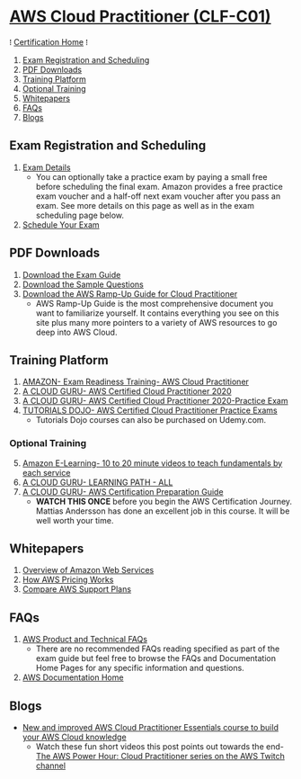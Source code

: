 # [AWS Cloud Practitioner (CLF-C01)](https://aws.amazon.com/certification/certified-cloud-practitioner/)
&#8286; [Certification Home] &#8286;

1. [Exam Registration and Scheduling](#exam-registration-and-scheduling)
2. [PDF Downloads](#pdf-downloads)
3. [Training Platform](#training-platform)
4. [Optional Training](#optional-training)
5. [Whitepapers](#whitepapers)
6. [FAQs](#faqs)
7. [Blogs](#blogs)

## Exam Registration and Scheduling
1. [Exam Details](https://aws.amazon.com/certification/certified-cloud-practitioner/?ch=tile&tile=getstarted)
   * You can optionally take a practice exam by paying a small free before scheduling the final exam. Amazon provides a free practice exam voucher and a half-off next exam voucher after you pass an exam. See more details on this page as well as in the exam scheduling page below.
2. [Schedule Your Exam](https://www.aws.training/certification?src=practitioner)

## PDF Downloads
1. [Download the Exam Guide](https://d1.awsstatic.com/training-and-certification/docs-cloud-practitioner/AWS-Certified-Cloud-Practitioner_Exam-Guide.pdf)
2. [Download the Sample Questions](https://d1.awsstatic.com/training-and-certification/docs-cloud-practitioner/AWS-Certified-Cloud-Practitioner_Sample-Questions.pdf)
3. [Download the AWS Ramp-Up Guide for Cloud Practitioner](https://d1.awsstatic.com/training-and-certification/ramp-up_guides/Ramp-Up_Guide_CloudPractitioner.pdf)
   * AWS Ramp-Up Guide is the most comprehensive document you want to familiarize yourself. It contains everything you see on this site plus many more pointers to a variety of AWS resources to go deep into AWS Cloud.

## Training Platform
1. [AMAZON- Exam Readiness Training- AWS Cloud Practitioner](https://www.aws.training/Details/eLearning?id=60697)
2. [A CLOUD GURU- AWS Certified Cloud Practitioner 2020](https://acloud.guru/overview/aws-certified-cloud-practitioner)
3. [A CLOUD GURU- AWS Certified Cloud Practitioner 2020-Practice Exam](https://learn.acloud.guru/course/aws-certified-cloud-practitioner/learn/summary-and-good-luck/aws-certified-cloud-practitioner/quiz/aws-certified-cloud-practitioner)
4. [TUTORIALS DOJO- AWS Certified Cloud Practitioner Practice Exams](https://portal.tutorialsdojo.com/courses/aws-certified-cloud-practitioner-practice-exams/)
   * Tutorials Dojo courses can also be purchased on Udemy.com.
### Optional Training
5. [Amazon E-Learning- 10 to 20 minute videos to teach fundamentals by each service](https://www.aws.training/LearningLibrary?query=&filters=Role%3A67%20Language%3A1%20SkillLevel%3A6%2C6%20DeliveryFormat%3A1%2C4%2C6%2C7%2C8&from=0&size=15&sort=_score)
6. [A CLOUD GURU- LEARNING PATH - ALL](https://learn.acloud.guru/search?learningTypes%5B0%5D=LEARNING_PATH&cloudProviders%5B0%5D=AWS)
7. [A CLOUD GURU- AWS Certification Preparation Guide](https://acloud.guru/overview/aws-certification-preparation)
   * **WATCH THIS ONCE** before you begin the AWS Certification Journey. Mattias Andersson has done an excellent job in this course. It will be well worth your time.

## Whitepapers
1. [Overview of Amazon Web Services](https://d1.awsstatic.com/whitepapers/aws-overview.pdf)
2. [How AWS Pricing Works](https://docs.aws.amazon.com/whitepapers/latest/how-aws-pricing-works/how-aws-pricing-works.pdf#welcome)
3. [Compare AWS Support Plans](https://aws.amazon.com/premiumsupport/plans/)

## FAQs
1. [AWS Product and Technical FAQs](https://aws.amazon.com/faqs/)
   * There are no recommended FAQs reading specified as part of the exam guide but feel free to browse the FAQs and Documentation Home Pages for any specific information and questions.
2. [AWS Documentation Home](https://docs.aws.amazon.com/)

## Blogs
* [New and improved AWS Cloud Practitioner Essentials course to build your AWS Cloud knowledge](https://aws.amazon.com/blogs/training-and-certification/cloud-practitioner-essentials-digital-course/)
  * Watch these fun short videos this post points out towards the end- [The AWS Power Hour: Cloud Practitioner series on the AWS Twitch channel](https://www.twitch.tv/search?term=aws%20power%20hour%20cloud%20practitioner)

<!-- CertHome-Ref V1 -->
[Certification Home]: ../README.md
[AWS Cloud Practitioner]: cloud-practitioner/
[AWS Solutions Architect - Associate]: sa-associate/
[AWS Developer - Associate]: dev-associate/
[SysOps Administrator - Associate]: sysops-admin-associate/
[Solutions Architect - Professional]: sa-professional/
[DevOps Engineer - Professional]: devops-engineer-professional/
[Advanced Networking - Specialty]: advanced-networking-specialty/
[Security - Specialty]: security-specialty/
[Data Analytics - Specialty]: data-analytics-specialty/
[Database - Specialty]: database-specialty/
[Machine Learning - Specialty]: machine-learning-specialty/
<!-- Ref V1 -->
